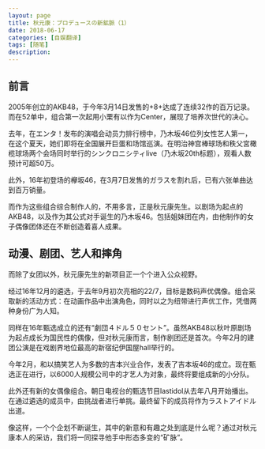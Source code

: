 ```yaml
---
layout: page
title: 秋元康：プロデュースの新鉱脈（1）
date: 2018-06-17
categories: [自娱翻译]
tags: [随笔]
description: 
---
```


## 前言

2005年创立的AKB48，于今年3月14日发售的+8+达成了连续32作的百万记录。而在52单中，组合第一次起用小栗有以作为Center，展现了培养次世代的决心。

去年，在エンタ！发布的演唱会动员力排行榜中，乃木坂46位列女性艺人第一，在这个夏天，她们即将在全国展开巨蛋和场馆巡演。在明治神宫棒球场和秩父宮橄榄球场两个会场同时举行的シンクロニシティlive（乃木坂20th标题），观看人数预计可超50万。

此外，16年初登场的欅坂46，在3月7日发售的ガラスを割れ后，已有六张单曲达到百万销量。


而作为这些组合综合制作人的，不用多言，正是秋元康先生。以剧场为起点的AKB48，以及作为其公式对手诞生的乃木坂46。包括姐妹团在内，由他制作的女子偶像团体还在不断创造着喜人成果。

## 动漫、剧团、艺人和摔角


而除了女团以外，秋元康先生的新项目正一个个进入公众视野。

经过16年12月的遴选，于去年9月初次亮相的22/7，目标是数码声优偶像。组合采取新的活动方式：在动画作品中出演角色，同时以之为纽带进行声优工作，凭借两种身份广为人知。


同样在16年甄选成立的还有“劇団４ドル５０セント”。虽然AKB48以秋叶原剧场为起点成长为国民性的偶像，但对秋元康而言，制作剧团还是首次。今年2月的建团公演是在戏剧界地位最高的新宿纪伊国屋hall举行的。

今年2月，和以搞笑艺人为多数的吉本兴业合作，发表了吉本坂46的成立。现在甄选正在进行，以6000人规模公司中的才艺人为对象，最终将要组成新的小分队。

此外还有新的女偶像组合。朝日电视台的甄选节目lastidol从去年八月开始播出。在通过遴选的成员中，由挑战者进行单挑。最终留下的成员将作为ラストアイドル出道。


像这样，一个个企划不断诞生，其中的新意和有趣之处到底是什么呢？通过对秋元康本人的采访，我们将一同探寻他手中形态多变的“矿脉”。
